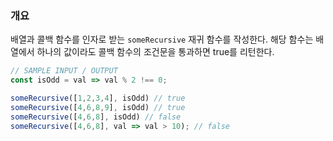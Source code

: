 ### 개요
배열과 콜백 함수를 인자로 받는 `someRecursive` 재귀 함수를 작성한다. 해당 함수는 배열에서 하나의 값이라도 콜백 함수의 조건문을 통과하면 true를 리턴한다.

```js
// SAMPLE INPUT / OUTPUT
const isOdd = val => val % 2 !== 0;

someRecursive([1,2,3,4], isOdd) // true
someRecursive([4,6,8,9], isOdd) // true
someRecursive([4,6,8], isOdd) // false
someRecursive([4,6,8], val => val > 10); // false
```
